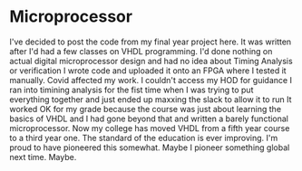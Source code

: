 # Microprocessor

I've decided to post the code from my final year project here. 
It was written after I'd had a few classes on VHDL programming.
I'd done nothing on actual digital microprocessor design and had no idea about Timing Analysis or verification
I wrote code and uploaded it onto an FPGA where I tested it manually.
Covid affected my work. I couldn't access my HOD for guidance
I ran into timining analysis for the fist time when I was trying to put everything together and just ended up maxxing the slack to allow it to run
It worked OK for my grade because the course was just about learning the basics of VHDL and I had gone beyond that and written a barely functional microprocessor.
Now my college has moved VHDL from a fifth year course to a third year one. The standard of the education is ever improving.
I'm proud to have pioneered this somewhat. Maybe I pioneer something global next time. Maybe.

